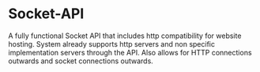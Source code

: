 # Socket-API
A fully functional Socket API that includes http compatibility for website hosting. System already supports http servers and non specific implementation servers through the API. Also allows for HTTP connections outwards and socket connections outwards.
